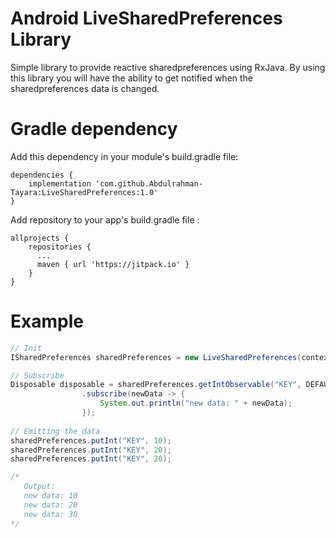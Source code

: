 # Android LiveSharedPreferences Library
Simple library to provide reactive sharedpreferences using RxJava.
By using this library you will have the ability to get notified when the sharedpreferences data is changed.

# Gradle dependency 
Add this dependency in your module's build.gradle file:
```
dependencies {
    implementation 'com.github.Abdulrahman-Tayara:LiveSharedPreferences:1.0'
}
```
Add repository to your app's build.gradle file :
```
allprojects {
    repositories {
      ...
      maven { url 'https://jitpack.io' }
    }
}
```

# Example

```Java
// Init
ISharedPreferences sharedPreferences = new LiveSharedPreferences(context);

// Subscribe
Disposable disposable = sharedPreferences.getIntObservable("KEY", DEFAULT_VALUE)
                .subscribe(newData -> {
                    System.out.println("new data: " + newData);
                });        
  
// Emitting the data  
sharedPreferences.putInt("KEY", 10);
sharedPreferences.putInt("KEY", 20);
sharedPreferences.putInt("KEY", 20);        

/*
   Output:
   new data: 10
   new data: 20
   new data: 30        
*/        
```
